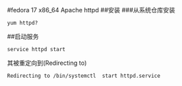 #fedora 17 x86_64 Apache
httpd
##安装
###从系统仓库安装 

	yum httpd?

##启动服务

	service httpd start
其被重定向到(Redirecting to)

	Redirecting to /bin/systemctl  start httpd.service